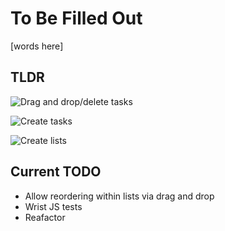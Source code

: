 # To Be Filled Out

[words here]

## TLDR

![Drag and drop/delete tasks](https://media.giphy.com/media/kdc6abXcoH6xtX0v7k/giphy.gif)

![Create tasks](https://media.giphy.com/media/YOqc1yH9ZE5TOKQYKq/giphy.gif)

![Create lists](https://media.giphy.com/media/S8O203VC4Ysf9gMvMq/giphy.gif)

## Current TODO

* Allow reordering within lists via drag and drop
* Wrist JS tests
* Reafactor
